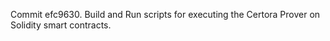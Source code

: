 Commit efc9630.                    Build and Run scripts for executing the Certora Prover on Solidity smart contracts.